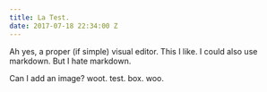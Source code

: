 ```yaml
---
title: La Test.
date: 2017-07-18 22:34:00 Z
---
```


Ah yes, a proper (if simple) visual editor. This I like.  I could also use markdown. But I hate markdown.

Can I add an image? woot.  test. box. woo.